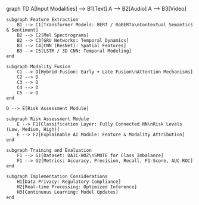 graph TD
    A[Input Modalities] --> B1[Text]
    A --> B2[Audio]
    A --> B3[Video]

    subgraph Feature Extraction
        B1 --> C1[Transformer Models: BERT / RoBERTa\nContextual Semantics & Sentiment]
        B2 --> C2[Mel Spectrograms]
        B2 --> C3[GRU Networks: Temporal Dynamics]
        B3 --> C4[CNN (ResNet): Spatial Features]
        B3 --> C5[LSTM / 3D CNN: Temporal Modeling]
    end

    subgraph Modality Fusion
        C1 --> D[Hybrid Fusion: Early + Late Fusion\nAttention Mechanisms]
        C2 --> D
        C3 --> D
        C4 --> D
        C5 --> D
    end

    D --> E[Risk Assessment Module]

    subgraph Risk Assessment Module
        E --> F1[Classification Layer: Fully Connected NN\nRisk Levels (Low, Medium, High)]
        E --> F2[Explainable AI Module: Feature & Modality Attribution]
    end

    subgraph Training and Evaluation
        F1 --> G1[Dataset: DAIC-WOZ\nSMOTE for Class Imbalance]
        F1 --> G2[Metrics: Accuracy, Precision, Recall, F1-Score, AUC-ROC]
    end

    subgraph Implementation Considerations
        H1[Data Privacy: Regulatory Compliance]
        H2[Real-time Processing: Optimized Inference]
        H3[Continuous Learning: Model Updates]
    end
